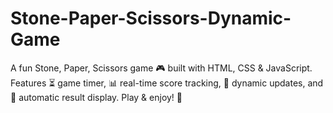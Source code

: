 # Stone-Paper-Scissors-Dynamic-Game
A fun Stone, Paper, Scissors game 🎮 built with HTML, CSS &amp; JavaScript. Features ⏳ game timer, 📊 real-time score tracking, 🔄 dynamic updates, and 🎉 automatic result display. Play &amp; enjoy! 🚀
